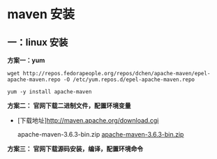 # maven  安装

## 一：linux 安装

**方案一：yum**

```
wget http://repos.fedorapeople.org/repos/dchen/apache-maven/epel-apache-maven.repo -O /etc/yum.repos.d/epel-apache-maven.repo

yum -y install apache-maven
```



**方案二： 官网下载二进制文件，配置环境变量**

- [下载地址]http://maven.apache.org/download.cgi    

  apache-maven-3.6.3-bin.zip  [apache-maven-3.6.3-bin.zip](https://mirrors.tuna.tsinghua.edu.cn/apache/maven/maven-3/3.6.3/binaries/apache-maven-3.6.3-bin.zip)

  



**方案三： 官网下载源码安装，编译，配置环境命令**